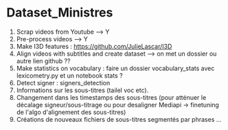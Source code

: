 # Dataset_Ministres
 
 1. Scrap videos from Youtube --> Y  
 2. Pre-process videos --> Y  
 3. Make I3D features : https://github.com/JulieLascar/I3D  
 4. Align videos with subtitles and create dataset --> on met un dossier ou autre lien github ??  
 5. Make statistics on vocabulary : faire un dossier vocabulary_stats avec lexicometry.py et un notebook stats ?
 6. Detect signer : signers_detection
 7. Informations sur les sous-titres (tailel voc etc).
 8. Changement dans les timestamps des sous-titres (pour atténuer le décalage signeur/sous-titrage ou pour desaligner Mediapi -> finetuning de l'algo d'alignement des sous-titres)
 9. Créations de nouveaux fichiers de sous-titres segmentés par phrases
     ...
